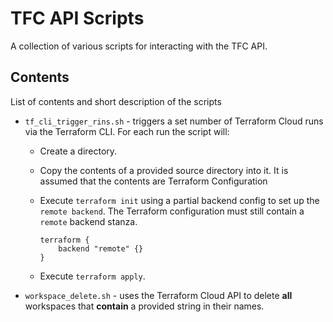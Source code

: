 # TFC API Scripts

A collection of various scripts for interacting with the TFC API.

## Contents

List of contents and short description of the scripts

* `tf_cli_trigger_rins.sh` - triggers a set number of Terraform Cloud runs via the Terraform CLI. For each run the script will:
  * Create a directory. 
  * Copy the contents of a provided source directory into it. It is assumed that the contents are Terraform Configuration
  * Execute `terraform init` using a partial backend config to set up the `remote backend`. The Terraform configuration must still contain a `remote` backend stanza.
    
    ```HCL
    terraform {
        backend "remote" {}
    }
    ```
  * Execute `terraform apply`.

* `workspace_delete.sh` - uses the Terraform Cloud API to delete **all** workspaces that **contain** a provided string in their names.
